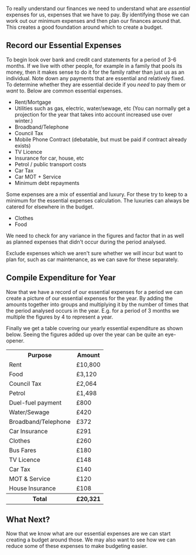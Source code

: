 To really understand our finances we need to understand what are _essential_ expenses for us, expenses that we have to pay.  By identifying those we can work out our minimum expenses and then plan our finances around that.  This creates a good foundation around which to create a budget.

## Record our Essential Expenses
<script type="text/javascript" src="https://www.gstatic.com/charts/loader.js"></script>
<script type="text/javascript">
  google.charts.load('current', {'packages':['corechart']});
  google.charts.setOnLoadCallback(drawChart);

  function drawChart() {
    var data = new google.visualization.DataTable();
    data.addColumn('string', 'Expense');
    data.addColumn('number', 'Amount');
    data.addRows([
      ['Rent', 10800],
      ['Food', 3120],
      ['Council Tax', 2064],
      ['Petrol', 1498],
      ['Duel-fuel payment', 800],
      ['Water/Sewage', 420],
      ['Broadband/Telephone', 372],
      ['Car Insurance', 291],
      ['Clothes', 260],
      ['Bus Fares', 180],
      ['TV Licence', 148],
      ['Car Tax', 140],
      ['MOT & Service', 120],
      ['House Insurance', 108],
    ]);
    var options = {'title':'Essential Expenses',
                   'width':600,
                   'height':500};
    var chart = new google.visualization.PieChart(document.getElementById('chart_div'));
    chart.draw(data, options);
  }
</script>
<div class="pull-right" id="chart_div"></div>

To begin look over bank and credit card statements for a period of 3-6 months.  If we live with other people, for example in a family that pools its money, then it makes sense to do it for the family rather than just us as an individual.  Note down any payments that are essential and relatively fixed.  To determine whether they are essential decide if you _need_ to pay them or _want_ to.  Below are common essential expenses.

* Rent/Mortgage
* Utilities such as gas, electric, water/sewage, etc (You can normally get a projection for the year that takes into account increased use over winter.)
* Broadband/Telephone
* Council Tax
* Mobile Phone Contract (debatable, but must be paid if contract already exists)
* TV Licence
* Insurance for car, house, etc
* Petrol / public transport costs
* Car Tax
* Car MOT + Service
* Minimum debt repayments

Some expenses are a mix of essential and luxury.  For these try to keep to a minimum for the essential expenses calculation.  The luxuries can always be catered for elsewhere in the budget.
* Clothes
* Food

We need to check for any variance in the figures and factor that in as well as planned expenses that didn't occur during the period analysed.

Exclude expenses which we aren't sure whether we will incur but want to plan for, such as car maintenance, as we can save for these separately.

## Compile Expenditure for Year
Now that we have a record of our essential expenses for a period we can create a picture of our essential expenses for the year.  By adding the amounts together into groups and multiplying it by the number of times that the period analysed occurs in the year.  E.g.  for a period of 3 months we multiple the figures by 4 to represent a year.

Finally we get a table covering our yearly essential expenditure as shown below.  Seeing the figures added up over the year can be quite an eye-opener.

<table class="table table-bordered hand-written">
  <tr><th>Purpose</th><th class="text-right">Amount</th></tr>
  <tr><td>Rent</td><td class="text-right">£10,800</td></tr>
  <tr><td>Food</td><td class="text-right">£3,120</td></tr>
  <tr><td>Council Tax</td><td class="text-right">£2,064</td></tr>
  <tr><td>Petrol</td><td class="text-right">£1,498</td></tr>
  <tr><td>Duel-fuel payment</td><td class="text-right">£800</td></tr>
  <tr><td>Water/Sewage</td><td class="text-right">£420</td></tr>
  <tr><td>Broadband/Telephone</td><td class="text-right">£372</td></tr>
  <tr><td>Car Insurance</td><td class="text-right">£291</td></tr>
  <tr><td>Clothes</td><td class="text-right">£260</td></tr>
  <tr><td>Bus Fares</td><td class="text-right">£180</td></tr>
  <tr><td>TV Licence</td><td class="text-right">£148</td></tr>
  <tr><td>Car Tax</td><td class="text-right">£140</td></tr>
  <tr><td>MOT & Service</td><td class="text-right">£120</td></tr>
  <tr><td>House Insurance</td><td class="text-right">£108</td></tr>
  <tr><th>Total</th><th class="text-right">£20,321</td></tr>
</table>

## What Next?

Now that we know what are our essential expenses are we can start creating a budget around those.  We may also want to see how we can reduce some of these expenses to make budgeting easier.
